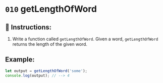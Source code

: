 # `010` getLengthOfWord

## 📝 Instructions:

1. Write a function called `getLengthOfWord`. Given a word, `getLengthOfWord` returns the length of the given word.

## Example:

```Javascript
let output = getLengthOfWord('some');
console.log(output); // --> 4
```
